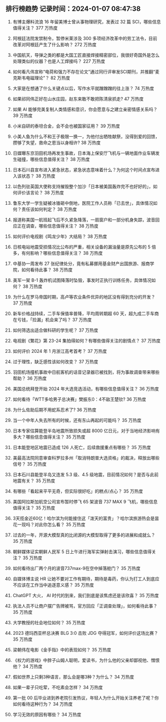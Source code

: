 
## 排行榜趋势 记录时间：2024-01-07 08:47:38
  
  1. 有博主爆料流浪 16 年留美博士曾从事物理研究，发表过 32 篇 SCI，哪些信息值得关注？ 377 万热度
    
  2. 阿根廷法院发禁制令，暂停米莱涉及 300 多项经济改革中的劳工法令，目前改革对阿根廷产生了什么影响？ 272 万热度
    
  3. 中国航天，导弹之类的都是大国工匠直接焊接精密部位，我很好奇国外是怎么处理类似的仪器？也是人工焊接吗？ 227 万热度
    
  4. 如何看凡伟宣称“电荷和强力不存在论文”通过同行评审发SCI期刊，并推翻“麦克斯韦电磁理论”？ 82 万热度
    
  5. 大家是在想通了什么关键点以后，写作水平就蹭蹭蹭的往上涨？ 74 万热度
    
  6. 如果祁同伟正好在山水庄园，赵东来敢不敢把陈清泉抓走? 47 万热度
    
  7. 如果 AI 能够完美复制人类情感和意识，你会愿意与之建立亲密情感关系吗？ 39 万热度
    
  8. 小米自研的泰坦合金，会不会也被国家征用？ 39 万热度
    
  9. 小美人鱼为什么不和王子极限一换一，为他付出牺牲献祭，没得到爱的回馈，攒够了失望，救命之恩当以身相许? 38 万热度
    
  10. 日媒曝东京羽田机场再发生事故，日本海上保安厅飞机与一辆地面作业车辆发生碰撞，哪些信息值得关注？ 38 万热度
    
  11. 日本石川县宣布进入紧急状态，紧急状态意味着什么？为何这个时间点宣布进入该状态？ 38 万热度
    
  12. 以色列驻英国大使称支持摧毁整个加沙「日本被美国轰炸完不也好好的」，如何评价该言论？ 38 万热度
    
  13. 鲁东大学一学生疑被冰锥砸中倒地，医院工作人员称「已去世」，具体情况如何？责任该如何判定？ 38 万热度
    
  14. 报道称美国一航班起飞后不久紧急降落，一扇窗户和一部分机身失踪，波音回应正在调查，哪些信息值得关注？ 38 万热度
    
  15. 如何评价电视剧《鸣龙少年》大结局？ 38 万热度
    
  16. 日核电站地震受损情况比公布的严重，相关设备的漏油量是原先公布的 5 倍多，有何影响？哪些信息值得关注？ 38 万热度
    
  17. 中基协一周发布 27 张纪律处分，竟有私募挪用基金财产出国旅游、报商学院，如何看待此事？ 38 万热度
    
  18. 美军一架 B-1 轰炸机试图降落时坠毁，事发时正执行训练任务，具体情况如何？ 38 万热度
    
  19. 为什么在罗马帝国时期，高卢等农业条件优异的地区没有得到充分的开发？ 37 万热度
    
  20. 新车价格战持续，二手车保值率普降，平均周转期超 60 天，超九成二手车商在亏钱，「捡漏」机会来了吗？ 37 万热度
    
  21. 如何筛选出适合做科研的学生呢？ 37 万热度
    
  22. 电视剧《繁花》第 23-24 集拍得如何？有哪些值得关注的剧情点？ 37 万热度
    
  23. 如何评价 2024 年 1 月浙江高考首考？ 37 万热度
    
  24. 过于理性，缺乏感性该如何改变？ 37 万热度
    
  25. 羽田机场撞机事故中日航客机的话音记录器已被找到，将为事故调查带来哪些帮助？ 36 万热度
    
  26. 美国总统拜登开始 2024 年大选竞选活动，有哪些信息值得关注？ 36 万热度
    
  27. 如何看待「WTT多哈男子总决赛」樊振东0：4不敌王楚钦? 36 万热度
    
  28. 为什么佐助后期不用蛇系忍术了? 36 万热度
    
  29. 当一个中年人失去所有的时候，还有东山再起的可能吗？ 35 万热度
    
  30. 日本专家估算能登半岛地震所致损失或超 8000 亿日元，对于当地经济影响有多大？哪些信息值得关注？ 35 万热度
    
  31. 日本能登地区地震已造成 126 人死亡，后续救援重点有哪些？ 35 万热度
    
  32. 美最高法院同意审查科罗拉多州「取消特朗普大选资格」的裁决，释放出哪些信号？ 35 万热度
    
  33. 日本石川县能登半岛又连发 5.3 级、4.5 级地震，目前情况如何？是否与此前地震有关？ 35 万热度
    
  34. 有哪些「看起来平平无奇，但实际很好吃」的糕点/点心？ 35 万热度
    
  35. 美国阿拉斯加航空公司宣布暂时停飞 65 架波音 737 MAX 9 飞机，哪些信息值得关注？ 35 万热度
    
  36. 3天揽金近60亿！哈尔滨为何能接住这「泼天的富贵」？哈尔滨旅游热会是昙花一现吗？对此你怎么看？ 35 万热度
    
  37. 过去的一年，开源大模型真的比闭源的大模型取得了更多的进展和成就么？ 35 万热度
    
  38. 朝鲜媒体证实朝鲜人民军 5 日上午进行海军实弹射击演习，哪些信息值得关注？ 35 万热度
    
  39. 如何看待出厂两个月的波音737max-9在空中掉落舱门？ 35 万热度
    
  40. 自媒体博主说 HR 让她不要对工作有期待，期待是毒药，你认为打工人到底应不应该在工作当中追逐意义感？ 35 万热度
    
  41. ChatGPT 大火， AI 时代的到来，我们到底是该焦虑还是该欣喜？ 35 万热度
    
  42. 执法人员不让商户摆广告牌被骂，官方回应「正调查处理」，如何看待此事？ 35 万热度
    
  43. 大学教授的社会地位如何？ 35 万热度
    
  44. 2023 德玛西亚杯总决赛 BLG 3:0 击败 JDG 夺得冠军，如何评价这场比赛？ 35 万热度
    
  45. 梁朝伟在电影《金手指》中的表现如何？ 35 万热度
    
  46. 《权力的游戏》中胖子山姆人聪明，爱读书，为什么他的父亲却鄙视他、憎恨他？ 34 万热度
    
  47. 假如世界上只剩3种语言，那么会是哪3种？为什么？ 34 万热度
    
  48. 如果一辈子只吃荤，不吃素会怎样？ 34 万热度
    
  49. 第一批 00 后毕业进到养老院引发热议，年轻人为什么开始关注养老了呢？你如何看待这种行为？ 34 万热度
    
  50. 学习无效的原因有哪些？ 34 万热度
    